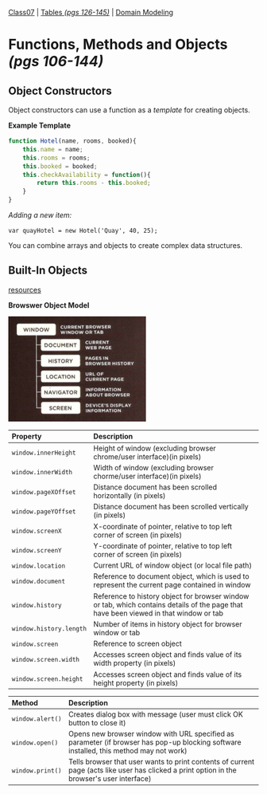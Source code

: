 [Class07](https://cassandraortiz.github.io/reading-notes/Class07/class07) \| [Tables *(pgs 126-145)*](https://cassandraortiz.github.io/reading-notes/Class07/class07_tables) \| [Domain Modeling](https://cassandraortiz.github.io/reading-notes/Class07/class07_article)

# Functions, Methods and Objects  *(pgs 106-144)*

## Object Constructors

Object constructors can use a function as a *template* for creating objects.

**Example Template**

```JavaScript
function Hotel(name, rooms, booked){
    this.name = name;
    this.rooms = rooms;
    this.booked = booked;
    this.checkAvailability = function(){
        return this.rooms - this.booked;
    }
}
```

*Adding a new item:*

```
var quayHotel = new Hotel('Quay', 40, 25);
```

You can combine arrays and objects to create complex data structures.

## Built-In Objects
[resources](https://javascriptbook.com/resources)

**Browswer Object Model**

![BrowswerObjectModel](../pics/Browser&#32;Object&#32;Model.png)

| Property | Description |
| :------- | :---------- |
| `window.innerHeight` | Height of window (excluding browser chrome/user interface)(in pixels) |
| `window.innerWidth` | Width of window (excluding browser chorme/user interface)(in pixels)
| `window.pageXOffset` | Distance document has been scrolled horizontally (in pixels) |
| `window.pageYOffset` | Distance document has been scrolled vertically (in pixels) |
| `window.screenX` | X-coordinate of pointer, relative to top left corner of screen (in pixels) |
| `window.screenY` | Y-coordinate of pointer, relative to top left corner of screen (in pixels) |
| `window.location` | Current URL of window object (or local file path) |
| `window.document` | Reference to document object, which is used to represent the current page contained in window |
| `window.history` | Reference to history object for browser window or tab, which contains details of the page that have been viewed in that window or tab |
| `window.history.length` | Number of items in history object for browser window or tab |
| `window.screen` | Reference to screen object |
| `window.screen.width` | Accesses screen object and finds value of its width property (in pixels)|
| `window.screen.height` | Accesses screen object and finds value of its height property (in pixels)|

| Method | Description |
| :----- | :---------- |
| `window.alert()` | Creates dialog box with message (user must click OK button to close it)|
| `window.open()` | Opens new browser window with URL specified as parameter (if browser has pop-up blocking software installed, this method may not work)|
| `window.print()` | Tells browser that user wants to print contents of current page (acts like user has clicked a print option in the browser's user interface)